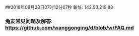 ##2018年09月28日07时12分07秒 新址: 142.93.219.88
### 兔友常见问题及解答: https://github.com/wanggonging/d/blob/w/FAQ.md
